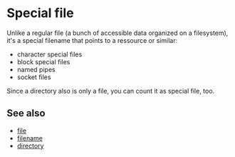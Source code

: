 # Special file

Unlike a regular file (a bunch of accessible data organized on a
filesystem), it's a special filename that points to a ressource or
similar:

-   character special files
-   block special files
-   named pipes
-   socket files

Since a directory also is only a file, you can count it as special file,
too.

## See also

-   [file](../dict/file.md)
-   [filename](../dict/hardlink.md)
-   [directory](../dict/directory.md)
